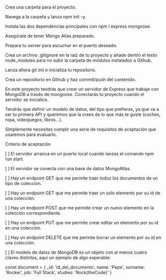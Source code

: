 Crea una carpeta para el proyecto.

Navega a la carpeta y lanza npm init -y.

Instala las dos dependencias principales con npm i express mongoose.

Asegúrate de tener Mongo Atlas preparado.

Prepara tu server para escuchar en el puerto deseado.

Crea un archivo .gitignore en la raíz de tu proyecto y añade dentro el texto node_modules para no subir la carpeta de módulos instalados a Github.

Lanza ahora git init e inicializa tu repositorio.

Crea un repositorio en Github y haz commit/push del contenido.

En este proyecto tendrás que crear un servidor de Express que trabaje con MongoDB a través de mongoose. Conectarás tu proyecto cuando el servidor se inicialice.



Tendrás que definir un modelo de datos, del tipo que prefieras, ya que va a ser tu primera API y queremos que la crees de lo que más te guste (coches, ropa, videojuegos, libros…).


Simplemente necesitas cumplir una serie de requisitos de aceptación que usaremos para evaluarlo.

Criterio de aceptación

[ ] El servidor arranca en un puerto local cuando lanzas el comando npm run start.

[ ] El servidor se conecta con una base de datos MongoAtlas.

[ ] Hay un endpoint GET que me permite traer todos los documentos de un tipo de colección.

[ ] Hay un endpoint GET que me permite traer un solo elemento por su id de una colección.

[ ] Hay un endpoint POST que me permite crear un nuevo elemento en la colección correspondiente.

[ ] Hay un endpoint PUT que me permite crear editar un elemento por su id en una colección.

[ ] Hay un endpoint DELETE que me permite borrar un elemento por su id en una colección.


[ ] El modelo de datos de MongoDB es un objeto con al menos cuatro claves distintas, aquí un ejemplo de algo esperable:  

const document = {
  _id: 'id_del_documento',
  name: 'Pepe',
  surname: 'Rocker',
  job: 'Full Stack',
  studies: 'Rock{theCode}'
}